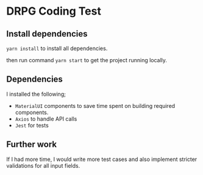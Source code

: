 # DRPG Coding Test

## Install dependencies

`yarn install` to install all dependencies.

then run command `yarn start` to get the project running locally.

## Dependencies

I installed the following;

- `MaterialUI` components to save time spent on building required components.
- `Axios` to handle API calls
- `Jest` for tests

## Further work

If I had more time, I would write more test cases and also implement stricter validations for all input fields.
